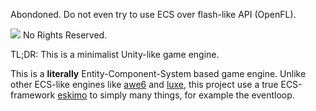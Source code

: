 Abondoned. Do not even try to use ECS over flash-like API (OpenFL).

![](http://i.creativecommons.org/p/zero/1.0/88x31.png)
No Rights Reserved.

TL;DR: This is a minimalist Unity-like game engine.

This is a **literally** Entity-Component-System based game engine.
Unlike other ECS-like engines like [awe6](https://github.com/hypersurge/awe6) and [luxe](http://luxeengine.com/), this project use a true ECS-framework [eskimo](https://github.com/PDeveloper/eskimo) to simply many things, for example the eventloop.
